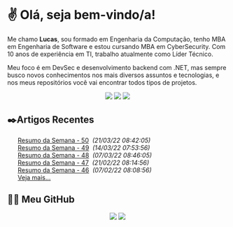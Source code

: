 # ✌ Olá, seja bem-vindo/a!

Me chamo **Lucas**, sou formado em Engenharia da Computação, tenho MBA em Engenharia de Software e estou cursando MBA em CyberSecurity.
Com 10 anos de experiência em TI, trabalho atualmente como Líder Técnico.

Meu foco é em DevSec e desenvolvimento backend com .NET, mas sempre busco novos conhecimentos nos mais diversos assuntos e tecnologias, e nos meus repositórios você vai encontrar todos tipos de projetos.
</br><p align="center">
<a href="https://www.linkedin.com/in/lfrigodesouza/"><img src="https://img.shields.io/badge/-LinkedIn-0077B5?style=flat-square&logo=Linkedin&logoColor=white&link=https://www.linkedin.com/in/lfrigodesouza/"></a>
<a href="https://twitter.com/lfrigodesouza/"><img src="https://img.shields.io/badge/-Twitter-1DA1F2?style=flat-square&logo=twitter&logoColor=white&link=https://twitter.com/lfrigodesouza/"></a>
<a href="https://LFrigoDeSouza.NET/"><img src="https://img.shields.io/badge/-LFS.NET-9e9e9e?style=flat-square&logo=microsoft-edge&logoColor=white&link=https://LFrigoDeSouza.NET/"></a>
</p>

## ✒️Artigos Recentes
<ul>
<li style="list-style-type: none;"><a href="https://blog.lfrigodesouza.net/2022/03/21/resumo-da-semana/50/" target="_blank">Resumo da Semana - 50</a><i> &nbsp;(21/03/22 08:42:05)</i></li>
<li style="list-style-type: none;"><a href="https://blog.lfrigodesouza.net/2022/03/14/resumo-da-semana/49/" target="_blank">Resumo da Semana - 49</a><i> &nbsp;(14/03/22 07:53:56)</i></li>
<li style="list-style-type: none;"><a href="https://blog.lfrigodesouza.net/2022/03/07/resumo-da-semana/48/" target="_blank">Resumo da Semana - 48</a><i> &nbsp;(07/03/22 08:46:05)</i></li>
<li style="list-style-type: none;"><a href="https://blog.lfrigodesouza.net/2022/02/21/resumo-da-semana/47/" target="_blank">Resumo da Semana - 47</a><i> &nbsp;(21/02/22 08:14:56)</i></li>
<li style="list-style-type: none;"><a href="https://blog.lfrigodesouza.net/2022/02/07/resumo-da-semana/46/" target="_blank">Resumo da Semana - 46</a><i> &nbsp;(07/02/22 08:08:56)</i></li>

<li style="list-style-type: none;"><a href="https://blog.lfrigodesouza.net" target="_blank">Veja mais...</a></li>
</ul>

## 👨‍💻 Meu GitHub
<p align="center">
<img src="https://github-readme-stats.vercel.app/api/top-langs/?username=lfrigodesouza&layout=compact&theme=dark"/>
<img src="https://github-readme-stats.vercel.app/api?username=lfrigodesouza&show_icons=true&theme=dark">
</p>
